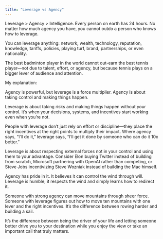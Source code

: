 ```yaml
---
title: "Leverage vs Agency"
---
```



Leverage > Agency > Intelligence. Every person on earth has 24 hours. No matter how much agency you have, you cannot outdo a person who knows how to leverage.

You can leverage anything: network, wealth, technology, reputation, knowledge, tariffs, policies, playing turf, brand, partnerships, or even nationality.

The best badminton player in the world cannot out-earn the best tennis player—not due to talent, effort, or agency, but because tennis plays on a bigger lever of audience and attention.

My explanation:

Agency is powerful, but leverage is a force multiplier.
Agency is about taking control and making things happen.

Leverage is about taking risks and making things happen without your control. It’s when your decisions, systems, and incentives start working even when you’re not.

People with leverage don’t just rely on effort or discipline—they place the right incentives at the right points to multiply their impact. Where agency says, “I’ll do it,” leverage says, “I’ll get it done by someone who can do it 10x better.”

Leverage is about respecting external forces not in your control and using them to your advantage. Consider Elon buying Twitter instead of building from scratch, Microsoft partnering with OpenAI rather than competing, or Steve Jobs incentivizing Steve Wozniak instead of building the Mac himself.

Agency has pride in it. It believes it can control the wind through will. Leverage is humble, it respects the wind and simply learns how to redirect it.

Someone with strong agency can move mountains through sheer force. Someone with leverage figures out how to move ten mountains with one lever and the right incentives. It’s the difference between rowing harder and building a sail.

It’s the difference between being the driver of your life and letting someone better drive you to your destination while you enjoy the view or take an important call that truly matters.